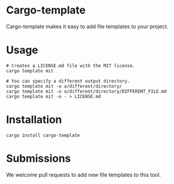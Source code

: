 # Cargo-template

Cargo-template makes it easy to add file templates to your project.

# Usage

    # Creates a LICENSE.md file with the MIT license.
    cargo template mit

    # You can specify a different output directory.
    cargo template mit -o a/different/directory/
    cargo template mit -o a/different/directory/DIFFERENT_FILE.md
    cargo template mit -o - > LICENSE.md

# Installation

    cargo install cargo-template

# Submissions

We welcome pull requests to add new file templates to this tool.